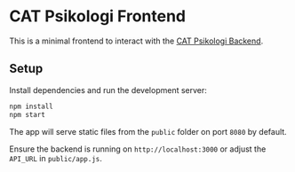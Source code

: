 # CAT Psikologi Frontend

This is a minimal frontend to interact with the [CAT Psikologi Backend](https://github.com/cicero78M/CAT_Psikologi_Backend).

## Setup

Install dependencies and run the development server:

```bash
npm install
npm start
```

The app will serve static files from the `public` folder on port `8080` by default.

Ensure the backend is running on `http://localhost:3000` or adjust the `API_URL` in `public/app.js`.
